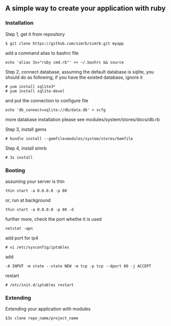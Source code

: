 ## A simple way to create your application with ruby

### Installation
	
Step 1, get it from repository

	$ git clone https://github.com/simrb/simrb.git myapp

add a command alias to bashrc file

	echo 'alias 3s="ruby cmd.rb"' >> ~/.bashrc && source

Step 2, connect database, assuming the default database is sqlite, you should do as following, if you have the existed database, ignore it

	# yum install sqlite3*
	# yum install sqlite-devel

and put the connection to configure file

	echo 'db_connect=sqlite://db/data.db' > scfg

more database installation please see modules/system/stores/docs/db.rb

Step 3, install gems

	# bundle install --gemfile=modules/system/stores/Gemfile

Step 4, install simrb

	# 3s install


### Booting

assuming your server is thin

	thin start -a 0.0.0.0 -p 80

or, run at background

	thin start -a 0.0.0.0 -p 80 -d

further more, check the port whethe it is used

	netstat -apn

add port for ip4

	# vi /etc/sysconfig/iptables

add

	-A INPUT -m state --state NEW -m tcp -p tcp --dport 80 -j ACCEPT

restart

	# /etc/init.d/iptables restart


### Extending

Extending your application with modules

	$3s clone repo_name/project_name

